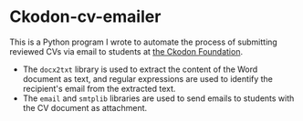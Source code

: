# Ckodon-cv-emailer
This is a Python program I wrote to automate the process of submitting reviewed CVs via email to students at [the Ckodon Foundation](https://www.ckodon.com/ckodon-foundation).

 - The `docx2txt` library is used to extract the content of the Word document as text, and regular expressions are 
   used to identify the recipient's email from the extracted text.
 - The `email` and `smtplib` libraries are used to send emails to students with the CV document as attachment.
